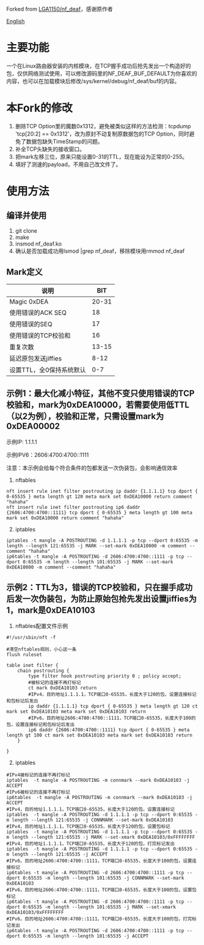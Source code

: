 Forked from [LGA1150/nf_deaf](https://github.com/LGA1150/nf_deaf)，感谢原作者

[English](./README_EN.md)

# 主要功能

一个在Linux路由器安装的内核模块，在TCP握手成功后抢先发出一个构造好的包，仅供网络测试使用，可以修改源码里的NF_DEAF_BUF_DEFAULT为你喜欢的内容，也可以在加载模块后修改/sys/kernel/debug/nf_deaf/buf的内容。


# 本Fork的修改

1. 删除TCP Option里的魔数0x1312，避免被类似这样的方法检测：tcpdump 'tcp\[20:2\] == 0x1312'，改为原封不动复制原数据包的TCP Option，同时避免了数据包缺失TimeStamp的问题。
2. 补全TCP头缺失的接收窗口。
3. 把mark左移三位，原来只能设置0-31的TTL，现在能设为正常的0-255。
4. 填好了测速的payload，不用自己改文件了。

# 使用方法
## 编译并使用
1. git clone
2. make
3. insmod nf_deaf.ko
4. 确认是否加载成功用lsmod |grep nf_deaf，移除模块用rmmod nf_deaf


## Mark定义
|  说明   | BIT  |
|  ----  | ----  |
| Magic 0xDEA |20-31|
| 使用错误的ACK SEQ |18|
| 使用错误的SEQ|17|
| 使用错误的TCP校验和|16|
| 重复次数|13-15|
| 延迟原包发送jiffies|8-12|
| 设置TTL，全0保持系统默认|0-7|

##  示例1：最大化减小特征，其他不变只使用错误的TCP校验和，mark为0xDEA10000，若需要使用低TTL（以2为例），校验和正常，只需设置mark为0xDEA00002

示例IP: 1.1.1.1
  
示例IPV6：2606:4700:4700::1111

注意：本示例会给每个符合条件的包都发送一次伪装包，会影响通信效率

1. nftables
```
nft insert rule inet filter postrouting ip daddr {1.1.1.1} tcp dport { 0-65535 } meta length gt 120 meta mark set 0xDEA10000 return comment "hahaha"
nft insert rule inet filter postrouting ip6 daddr {2606:4700:4700::1111} tcp dport { 0-65535 } meta length gt 100 meta mark set 0xDEA10000 return comment "hahaha"
```
2. iptables
```
iptables -t mangle -A POSTROUTING -d 1.1.1.1 -p tcp --dport 0:65535 -m length --length 121:65535 -j MARK --set-mark 0xDEA10000 -m comment --comment "hahaha"
ip6tables -t mangle -A POSTROUTING -d 2606:4700:4700::1111 -p tcp --dport 0:65535 -m length --length 101:65535 -j MARK --set-mark 0xDEA10000 -m comment --comment "hahaha"
```

## 示例2：TTL为3，错误的TCP校验和，只在握手成功后发一次伪装包，为防止原始包抢先发出设置jiffies为1，mark是0xDEA10103

1. nftables配置文件示例
```
#!/usr/sbin/nft -f

#清空nftables规则，小心这一条
flush ruleset

table inet filter {
    chain postrouting {
        type filter hook postrouting priority 0 ; policy accept;
        #被标记的连接不再打标记
        ct mark 0xDEA10103 return
        #IPv4，目的地址1.1.1.1，TCP端口0-65535，长度大于120的包，设置连接标记和包标记后发出
        ip daddr {1.1.1.1} tcp dport { 0-65535 } meta length gt 120 ct mark set 0xDEA10103 meta mark set 0xDEA10103 return
        #IPv6，目的地址2606:4700:4700::1111，TCP端口0-65535，长度大于100的包，设置连接标记和包标记后发出
        ip6 daddr {2606:4700:4700::1111} tcp dport { 0-65535 } meta length gt 100 ct mark set 0xDEA10103 meta mark set 0xDEA10103 return
    }

}
```

2. iptables

```
#IPv4被标记的连接不再打标记
iptables  -t mangle -A POSTROUTING -m connmark --mark 0xDEA10103 -j ACCEPT
#IPv6被标记的连接不再打标记
ip6tables  -t mangle -A POSTROUTING -m connmark --mark 0xDEA10103 -j ACCEPT
#IPv4，目的地址1.1.1.1，TCP端口0-65535，长度大于120的包，设置连接标记
iptables  -t mangle -A POSTROUTING -d 1.1.1.1 -p tcp --dport 0:65535 -m length --length 121:65535 -j CONNMARK --set-mark 0xDEA10103 
#IPv4，目的地址1.1.1.1，TCP端口0-65535，长度大于120的包，设置包标记
iptables  -t mangle -A POSTROUTING -d 1.1.1.1 -p tcp --dport 0:65535 -m length --length 121:65535 -j MARK --set-xmark 0xDEA10103/0xFFFFFFFF
#IPv4，目的地址1.1.1.1，TCP端口0-65535，长度大于120的包，打完标记发出
iptables  -t mangle -A POSTROUTING -d 1.1.1.1 -p tcp --dport 0:65535 -m length --length 121:65535 -j ACCEPT
#IPv6，目的地址2606:4700:4700::1111，TCP端口0-65535，长度大于100的包，设置连接标记
ip6tables -t mangle -A POSTROUTING -d 2606:4700:4700::1111 -p tcp --dport 0:65535 -m length --length 101:65535 -j CONNMARK --set-mark 0xDEA10103
#IPv6，目的地址2606:4700:4700::1111，TCP端口0-65535，长度大于100的包，设置包标记
ip6tables -t mangle -A POSTROUTING -d 2606:4700:4700::1111 -p tcp --dport 0:65535 -m length --length 101:65535 -j MARK --set-xmark 0xDEA10103/0xFFFFFFFF
#IPv6，目的地址2606:4700:4700::1111，TCP端口0-65535，长度大于100的包，打完标记发出
ip6tables -t mangle -A POSTROUTING -d 2606:4700:4700::1111 -p tcp --dport 0:65535 -m length --length 101:65535 -j ACCEPT
```

